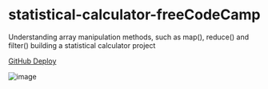 # statistical-calculator-freeCodeCamp

Understanding array manipulation methods, such as map(), reduce() and filter() building a statistical calculator project

[GitHub Deploy](https://lquesadam.github.io/statistical-calculator-freeCodeCamp/)

![image](https://github.com/LQuesadaM/statistical-calculator-freeCodeCamp/assets/98289632/b69dc969-de69-492a-9871-4cb6f81315b0)
